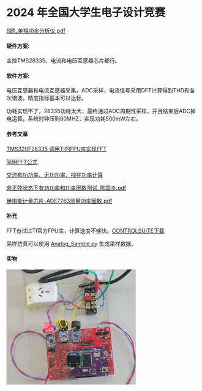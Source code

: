 # 2024 年全国大学生电子设计竞赛

 [B题_单相功率分析仪.pdf](Static\B题_单相功率分析仪.pdf) 

#### 硬件方案:

主控TMS28335、电流和电压互感器芯片都行。

#### 软件方案:

电压互感器和电流互感器采集，ADC采样，电流信号采用DFT计算得到THD和各次谐波。精度指标基本可以达标。

功耗实现不了，28335功耗太大，最终通过ADC周期性采样，并且结束后ADC掉电运算，系统时钟压到60MHZ，实现功耗500mW左右。

#### 参考文章

[TMS320F28335 调用TI的FPU库实现FFT](https://zhuanlan.zhihu.com/p/687784799)

[简明FFT公式](https://blog.csdn.net/weixin_50497501/article/details/135336133)

[交流有功功率、无功功率、视在功率计算](https://blog.csdn.net/xinghuanmeiying/article/details/103599919)

 [非正弦状态下有功功率和功率因数测试_陈国炎.pdf](Static\非正弦状态下有功功率和功率因数测试_陈国炎.pdf) 

 [用电能计量芯片-ADE7763测量功率因数.pdf](Static\用电能计量芯片-ADE7763测量功率因数.pdf) 

#### 补充

FFT有试过TI官方FPU库，计算速度不够快。[CONTROLSUITE下载](https://www.ti.com.cn/tool/cn/CONTROLSUITE)

采样仿真可以使用 [Analog_Sample.py](Analog_Sample.py) 生成采样数据。

#### 实物

<img src="./Static/%E5%AE%9E%E7%89%A9%E5%9B%BE.png" alt="实物图" style="zoom: 33%;" />